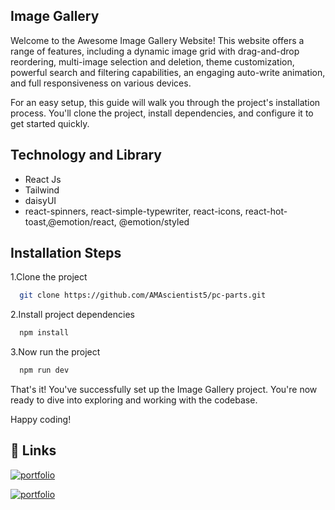 ## Image Gallery

Welcome to the Awesome Image Gallery Website! This website offers a range of features, including a dynamic image grid with drag-and-drop reordering, multi-image selection and deletion, theme customization, powerful search and filtering capabilities, an engaging auto-write animation, and full responsiveness on various devices.

For an easy setup, this guide will walk you through the project's installation process. You'll clone the project, install dependencies, and configure it to get started quickly.

## Technology and Library

- React Js
- Tailwind
- daisyUI
- react-spinners, react-simple-typewriter, react-icons, react-hot-toast,@emotion/react, @emotion/styled

## Installation Steps

1.Clone the project

```bash
  git clone https://github.com/AMAscientist5/pc-parts.git
```

2.Install project dependencies

```bash
  npm install
```

3.Now run the project

```bash
  npm run dev
```

That's it! You've successfully set up the Image Gallery project. You're now ready to dive into exploring and working with the codebase.

Happy coding!

## 🔗 Links

[![portfolio](https://img.shields.io/badge/Livesite-000?style=for-the-badge&logo=ko-fi&logoColor=white)](https://pc-builder-client-amascientist5.vercel.app/)

[![portfolio](https://img.shields.io/badge/Github-client-000?style=for-the-badge&logo=ko-fi&logoColor=white)](https://github.com/AMAscientist5/pc-parts)
